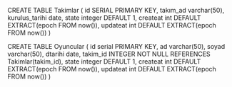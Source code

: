 CREATE TABLE Takimlar
(
id SERIAL PRIMARY KEY,
takım_ad varchar(50),
kurulus_tarihi date,
state integer DEFAULT 1,
createat int DEFAULT EXTRACT(epoch FROM now()),
updateat int DEFAULT EXTRACT(epoch FROM now())
)

CREATE TABLE Oyuncular
(
id serial PRIMARY KEY,
ad varchar(50),
soyad varchar(50),
dtarihi date,
takim_id INTEGER NOT NULL REFERENCES Takimlar(takim_id),
state integer DEFAULT 1,
createat int DEFAULT EXTRACT(epoch FROM now()),
updateat int DEFAULT EXTRACT(epoch FROM now())
)